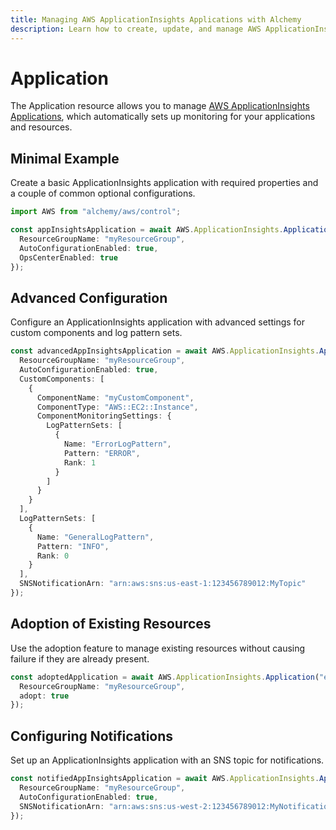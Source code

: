 ```yaml
---
title: Managing AWS ApplicationInsights Applications with Alchemy
description: Learn how to create, update, and manage AWS ApplicationInsights Applications using Alchemy Cloud Control.
---
```


# Application

The Application resource allows you to manage [AWS ApplicationInsights Applications](https://docs.aws.amazon.com/applicationinsights/latest/userguide/), which automatically sets up monitoring for your applications and resources.

## Minimal Example

Create a basic ApplicationInsights application with required properties and a couple of common optional configurations.

```ts
import AWS from "alchemy/aws/control";

const appInsightsApplication = await AWS.ApplicationInsights.Application("myApplication", {
  ResourceGroupName: "myResourceGroup",
  AutoConfigurationEnabled: true,
  OpsCenterEnabled: true
});
```

## Advanced Configuration

Configure an ApplicationInsights application with advanced settings for custom components and log pattern sets.

```ts
const advancedAppInsightsApplication = await AWS.ApplicationInsights.Application("advancedApplication", {
  ResourceGroupName: "myResourceGroup",
  AutoConfigurationEnabled: true,
  CustomComponents: [
    {
      ComponentName: "myCustomComponent",
      ComponentType: "AWS::EC2::Instance",
      ComponentMonitoringSettings: {
        LogPatternSets: [
          {
            Name: "ErrorLogPattern",
            Pattern: "ERROR",
            Rank: 1
          }
        ]
      }
    }
  ],
  LogPatternSets: [
    {
      Name: "GeneralLogPattern",
      Pattern: "INFO",
      Rank: 0
    }
  ],
  SNSNotificationArn: "arn:aws:sns:us-east-1:123456789012:MyTopic"
});
```

## Adoption of Existing Resources

Use the adoption feature to manage existing resources without causing failure if they are already present.

```ts
const adoptedApplication = await AWS.ApplicationInsights.Application("existingApplication", {
  ResourceGroupName: "myResourceGroup",
  adopt: true
});
```

## Configuring Notifications

Set up an ApplicationInsights application with an SNS topic for notifications.

```ts
const notifiedAppInsightsApplication = await AWS.ApplicationInsights.Application("notifiedApplication", {
  ResourceGroupName: "myResourceGroup",
  AutoConfigurationEnabled: true,
  SNSNotificationArn: "arn:aws:sns:us-west-2:123456789012:MyNotifications"
});
```